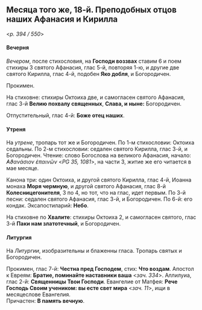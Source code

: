 
## Месяца того же, 18-й. Преподобных отцов наших Афанасия и Кирилла  

<*p. 394 / 550*>

#### Вечерня

*Вечером*, после стихословия, на **Господи воззвах** ставим 6 и поем стихиры 3 святого Афанасия, глас 5-й, 
повторяя 1-ю, и другие две святого Кирилла, глас 4-й, подобен **Яко добля**, и Богородичен.   

Прокимен. 

На стиховне: стихиры Октоиха две, и самогласен святого Афанасия, глас 3-й **Велию похвалу священных**, 
**Слава, и ныне:** Богородичен.  

Отпустительный, глас 4-й: **Боже отец наших**. 

#### Утреня

На *утрене*, тропарь тот же и Богородичен. 
По 1-м стихословии: Октоиха седальны. 
По 2-м стихословии: седален святого Кирилла, глас 3-й, и Богородичен. 
Чтение: слово Богослова на великого Афанасия, начало: *̓Αϑανάσιον ἐπαινῶν* <*PG 35, 1081*>, на части 3, 
житие же его читается в мае месяце.  

Канона три: один Октоиха, и другой святого Кирилла, глас 4-й, Иоанна монаха **Моря чермную**, 
и другой святого Афанасия, глас 8-й **Колесницегонителя**, 3 по 4, но тот, что на глас, идет первым. 
По 3-й песни: седален святого Афанасия, глас 3-й, и Богородичен. 
По 6-й: его кондак.
Эксапостиларий: **Небо**.  

На стиховне по **Хвалите**: стихиры Октоиха 2, и самогласен святого, глас 3-й **Паки нам златотечный**, 
и Богородичен. 

#### Литургия

На *Литургии*, изобразительны и блаженны гласа. 
Тропарь святых и Богородичен. 

Прокимен, глас 7-й: **Честна пред Господем**, стих: **Что воздам**.
Апостол к Евреям: **Братие, поминайте наставники ваша** <*зач. 334*>. 
Аллилуиа, глас 2-й: **Священницы Твои Господи**.
Евангелие от Матфея: **Рече Господь Своим учеником: вы есте свет мира** <*зач. 11*>, 
ищи в месяцеслове Евангелия.  
Причастен: **В память вечную**.  
